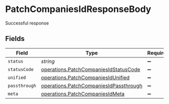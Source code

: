 # PatchCompaniesIdResponseBody

Successful response


## Fields

| Field                                                                                            | Type                                                                                             | Required                                                                                         | Description                                                                                      |
| ------------------------------------------------------------------------------------------------ | ------------------------------------------------------------------------------------------------ | ------------------------------------------------------------------------------------------------ | ------------------------------------------------------------------------------------------------ |
| `status`                                                                                         | *string*                                                                                         | :heavy_minus_sign:                                                                               | N/A                                                                                              |
| `statusCode`                                                                                     | [operations.PatchCompaniesIdStatusCode](../../models/operations/patchcompaniesidstatuscode.md)   | :heavy_minus_sign:                                                                               | N/A                                                                                              |
| `unified`                                                                                        | [operations.PatchCompaniesIdUnified](../../models/operations/patchcompaniesidunified.md)         | :heavy_minus_sign:                                                                               | N/A                                                                                              |
| `passthrough`                                                                                    | [operations.PatchCompaniesIdPassthrough](../../models/operations/patchcompaniesidpassthrough.md) | :heavy_minus_sign:                                                                               | N/A                                                                                              |
| `meta`                                                                                           | [operations.PatchCompaniesIdMeta](../../models/operations/patchcompaniesidmeta.md)               | :heavy_minus_sign:                                                                               | N/A                                                                                              |